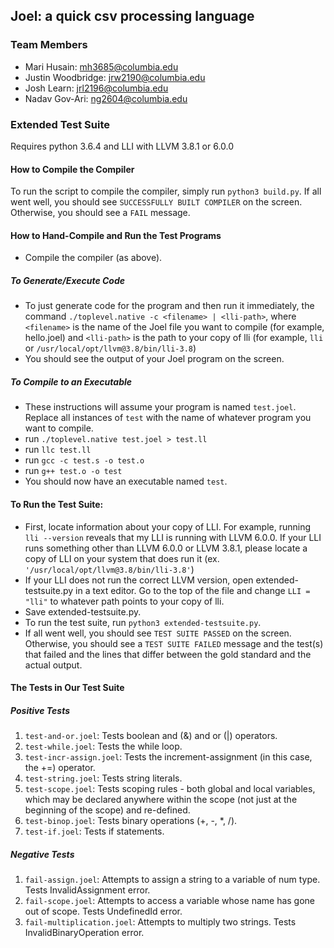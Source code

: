 ## Joel: a quick csv processing language

### Team Members
- Mari Husain: mh3685@columbia.edu 
- Justin Woodbridge: jrw2190@columbia.edu 
- Josh Learn: jrl2196@columbia.edu 
- Nadav Gov-Ari: ng2604@columbia.edu

### Extended Test Suite
Requires python 3.6.4 and LLI with LLVM 3.8.1 or 6.0.0

#### How to Compile the Compiler
To run the script to compile the compiler, simply run ``python3 build.py``. If all went well, you should see ``SUCCESSFULLY BUILT COMPILER`` on the screen. Otherwise, you should see a ``FAIL`` message.

#### How to Hand-Compile and Run the Test Programs
- Compile the compiler (as above).

##### To Generate/Execute Code
- To just generate code for the program and then run it immediately, the command ``./toplevel.native -c <filename> | <lli-path>``, where ``<filename>`` is the name of the Joel file you want to compile (for example, hello.joel) and ``<lli-path>`` is the path to your copy of lli (for example, ``lli`` or ``/usr/local/opt/llvm@3.8/bin/lli-3.8``)
- You should see the output of your Joel program on the screen.

##### To Compile to an Executable
- These instructions will assume your program is named ``test.joel``. Replace all instances of ``test`` with the name of whatever program you want to compile.
- run ``./toplevel.native test.joel > test.ll``
- run ``llc test.ll``
- run ``gcc -c test.s -o test.o``
- run ``g++ test.o -o test``
- You should now have an executable named ``test``.

#### To Run the Test Suite:
- First, locate information about your copy of LLI. For example, running ``lli --version`` reveals that my LLI is running with LLVM 6.0.0. If your LLI runs something other than LLVM 6.0.0 or LLVM 3.8.1, please locate a copy of LLI on your system that does run it (ex. ``'/usr/local/opt/llvm@3.8/bin/lli-3.8'``)
- If your LLI does not run the correct LLVM version, open extended-testsuite.py in a text editor. Go to the top of the file and change ``LLI = "lli"`` to whatever path points to your copy of lli.
- Save extended-testsuite.py.
- To run the test suite, run ``python3 extended-testsuite.py``. 
- If all went well, you should see ``TEST SUITE PASSED`` on the screen. Otherwise, you should see a ``TEST SUITE FAILED`` message and the test(s) that failed and the lines that differ between the gold standard and the actual output.


#### The Tests in Our Test Suite

##### Positive Tests
1. ``test-and-or.joel``: Tests boolean and (&) and or (|) operators.
2. ``test-while.joel``: Tests the while loop. 
3. ``test-incr-assign.joel``: Tests the increment-assignment (in this case, the +=) operator.
4. ``test-string.joel``: Tests string literals.
5. ``test-scope.joel``: Tests scoping rules - both global and local variables, which may be declared anywhere within the scope (not just at the beginning of the scope) and re-defined.
6. ``test-binop.joel``: Tests binary operations (+, -, *, /).
7. ``test-if.joel``: Tests if statements.

##### Negative Tests
1. ``fail-assign.joel``: Attempts to assign a string to a variable of num type. Tests InvalidAssignment error.
2. ``fail-scope.joel``: Attempts to access a variable whose name has gone out of scope. Tests UndefinedId error.
3. ``fail-multiplication.joel``: Attempts to multiply two strings. Tests InvalidBinaryOperation error.
